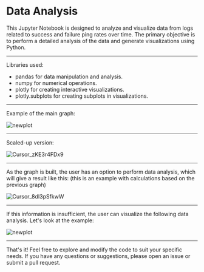 # Data Analysis

This Jupyter Notebook is designed to analyze and visualize data from logs related to success and failure ping rates over time. The primary objective is to perform a detailed analysis of the data and generate visualizations using Python.

--------------------------
Libraries used:

- pandas for data manipulation and analysis.
- numpy for numerical operations.
- plotly for creating interactive visualizations.
- plotly.subplots for creating subplots in visualizations.

--------------------------
Example of the main graph:

![newplot](https://github.com/maksim-shabunov/data-analysis/assets/174417804/278d88d0-89e4-4eaf-bbc2-b23794f2acdd)

--------------------------
Scaled-up version:

![Cursor_zKE3r4FDx9](https://github.com/maksim-shabunov/data-analysis/assets/174417804/76d809a7-4984-4f1c-af7a-8280c3b9bf60)

--------------------------
As the graph is built, the user has an option to perform data analysis, which will give a result like this: 
(this is an example with calculations based on the previous graph)

![Cursor_8dI3pSfkwW](https://github.com/maksim-shabunov/data-analysis/assets/174417804/a98b69f3-58f4-42f6-854a-8eac88b350a3)

--------------------------
If this information is insufficient, the user can visualize the following data analysis. Let's look at the example:

![newplot](https://github.com/maksim-shabunov/data-analysis/assets/174417804/d80a14a5-821c-4498-bef0-93ec40838943)

--------------------------
That's it!
Feel free to explore and modify the code to suit your specific needs. If you have any questions or suggestions, please open an issue or submit a pull request.
